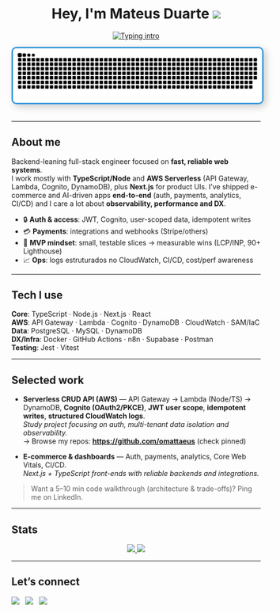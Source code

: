 <h1 align="center"><b>Hey, I'm Mateus Duarte</b> <img src="https://media.giphy.com/media/hvRJCLFzcasrR4ia7z/giphy.gif" width="32"></h1>

<p align="center">
  <a href="https://git.io/typing-svg">
    <img src="https://readme-typing-svg.demolab.com?font=Fira+Code&pause=1200&center=true&vCenter=true&width=520&lines=Full-Stack%2FBackend+Engineer+(TypeScript%2FNode);AWS+Serverless+%7C+Auth%2C+Payments%2C+Performance;Shipping+lean+MVPs+under+constraints" alt="Typing intro" />
  </a>
</p>

<!--- snake --> 
<div align="center"> <a href="https://1999azzar.github.io/1999AZZAR/"> <img src="/grid-snake.svg" alt="snake" style="border: 3px solid #3498db; border-radius: 10px; box-shadow: 5px 5px 15px rgba(0, 0, 0, 0.2);"> </a> </div> <br>

---

## About me

Backend-leaning full-stack engineer focused on **fast, reliable web systems**.  
I work mostly with **TypeScript/Node** and **AWS Serverless** (API Gateway, Lambda, Cognito, DynamoDB), plus **Next.js** for product UIs. I’ve shipped e-commerce and AI-driven apps **end-to-end** (auth, payments, analytics, CI/CD) and I care a lot about **observability, performance and DX**.

- 🔒 **Auth & access**: JWT, Cognito, user-scoped data, idempotent writes  
- 💳 **Payments**: integrations and webhooks (Stripe/others)  
- 🚀 **MVP mindset**: small, testable slices → measurable wins (LCP/INP, 90+ Lighthouse)  
- 📈 **Ops**: logs estruturados no CloudWatch, CI/CD, cost/perf awareness

---

## Tech I use

**Core**: TypeScript · Node.js · Next.js · React  
**AWS**: API Gateway · Lambda · Cognito · DynamoDB · CloudWatch · SAM/IaC  
**Data**: PostgreSQL · MySQL · DynamoDB  
**DX/Infra**: Docker · GitHub Actions · n8n · Supabase · Postman  
**Testing**: Jest · Vitest

---

## Selected work

- **Serverless CRUD API (AWS)** — API Gateway → Lambda (Node/TS) → DynamoDB, **Cognito (OAuth2/PKCE)**, **JWT user scope**, **idempotent writes**, **structured CloudWatch logs**.  
  _Study project focusing on auth, multi-tenant data isolation and observability._  
  → Browse my repos: **https://github.com/omattaeus** (check pinned)

- **E-commerce & dashboards** — Auth, payments, analytics, Core Web Vitals, CI/CD.  
  _Next.js + TypeScript front-ends with reliable backends and integrations._

> Want a 5–10 min code walkthrough (architecture & trade-offs)? Ping me on LinkedIn.

---

## Stats

<p align="center">
  <a href="https://github.com/omattaeus">
    <img src="https://github-readme-stats.vercel.app/api?username=omattaeus&include_all_commits=true&count_private=true&show_icons=true&line_height=22&title_color=7A7ADB&icon_color=2234AE&text_color=D3D3D3&bg_color=0,000000,130F40" width="450" />
  </a>
  <a href="https://github.com/omattaeus">
    <img src="https://github-readme-stats.vercel.app/api/top-langs?username=omattaeus&layout=compact&line_height=22&title_color=7A7ADB&icon_color=2234AE&text_color=D3D3D3&bg_color=0,000000,130F40" width="375" />
  </a>
</p>

---

## Let’s connect

[<img src="https://cdn2.iconfinder.com/data/icons/social-media-2285/512/1_Linkedin_unofficial_colored_svg-128.png" width="28"/>](https://www.linkedin.com/in/mateusgd/) &nbsp;
<a href="mailto:gomesduartedev@gmail.com"><img src="https://upload.wikimedia.org/wikipedia/commons/4/4e/Gmail_Icon.png" width="26"/></a> &nbsp;
<a href="https://github.com/omattaeus"><img src="https://github.githubassets.com/images/modules/logos_page/GitHub-Mark.png" width="26"/></a>
